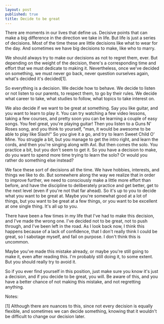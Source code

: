 ```yaml
---
layout: post
published: true
title: Decide to be great
---
```


There are moments in our lives that define us. Decisive points that can make a big difference in the direction we take in life. But life is just a series of decisions. Most of the time these are little decisions like what to wear for the day. And sometimes we have big decisions to make, like who to marry.

We should always try to make our decisions as not to regret them, ever. But depending on the weight of the decision, there's a corresponding time and effort that we must dedicate to making it. Nevertheless, once we've decided on something, we must never go back, never question ourselves again, what's decided it's decided[1].

So everything is a decision. We decide how to behave. We decide to listen or not listen to our parents, to respect them, to go by their rules. We decide what career to take, what studies to follow, what topics to take interest on.

We also decide if we want to be great at something. Say you like guitar, and you want to learn to play it. You can try watching a few video lessons, taking a few courses, and pretty soon you can be learning a couple of easy songs. You feel great, you're playing guitar! Then you listen to a Guns N' Roses song, and you think to yourself, "man, it would be awesome to be able to play like Slash!" So you give it a go, and try to learn Sweet Child O' Mine. You struggle a bit, but you manage to get the intro right, and learn the cords, and then you're singing along with Axl. But then comes the solo. You practice a bit, but you don't seem to get it. So you have a decision to make, do you want to spend more time trying to learn the solo? Or would you rather do something else instead?

We face these sort of decisions all the time. We have hobbies, interests, and things we like to do. But somewhere along the way we realize that in order to improve further, we need to consciously make a little more effort than before, and have the discipline to deliberately practice and get better, get to the next level (even if you're not that far ahead). So it's up to you to decide what you want to be great at. Maybe you're somewhat good at a lot of things, but you want to be great at a few things, or you want to be excellent at one single thing. It's all up to you.

There have been a few times in my life that I've had to make this decision, and I've made the wrong one. I've decided not to be great, not to push through, and I've been left in the road. As I look back now, I think this happens because of a lack of confidence, that I don't really think I could be great, so I sabotage myself, and fail on purpose. I don't think this is uncommon.

Maybe you've made this mistake already, or maybe you're still going to make it, even after reading this. I'm probably still doing it, to some extent. But you should really try to avoid it.

So if you ever find yourself in this position, just make sure you know it's just a decision, and if you decide to be great, you will. Be aware of this, and you have a better chance of not making this mistake, and not regretting anything.

Notes:

[1] Although there are nuances to this, since not every decision is equally flexible, and sometimes we can decide something, knowing that it wouldn't be difficult to change our decision later.
